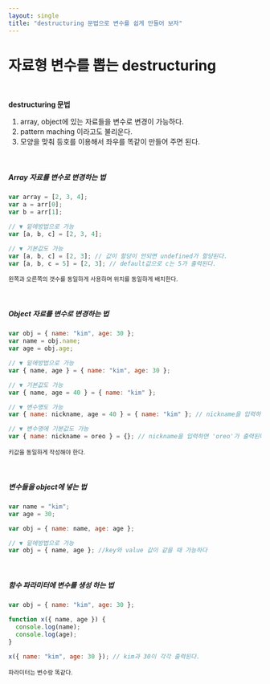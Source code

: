 ```yaml
---
layout: single
title: "destructuring 문법으로 변수를 쉽게 만들어 보자"
---
```


# 자료형 변수를 뽑는 destructuring

<br>

**destructuring 문법**

1. array, object에 있는 자료들을 변수로 변경이 가능하다.
2. pattern maching 이라고도 불리운다.
3. 모양을 맞춰 등호를 이용해서 좌우를 똑같이 만들어 주면 된다.

<br>
<h5>Array 자료를 변수로 변경하는 법</h5>

```js
var array = [2, 3, 4];
var a = arr[0];
var b = arr[1];

// ▼ 밑에방법으로 가능
var [a, b, c] = [2, 3, 4];

// ▼ 기본값도 가능
var [a, b, c] = [2, 3]; // 값이 할당이 안되면 undefined가 할당된다.
var [a, b, c = 5] = [2, 3]; // default값으로 c는 5가 출력된다.
```

<small>왼쪽과 오른쪽의 갯수를 동일하게 사용하며 위치를 동일하게 배치한다.</small>

<br>
<h5>Object 자료를 변수로 변경하는 법</h5>

```js
var obj = { name: "kim", age: 30 };
var name = obj.name;
var age = obj.age;

// ▼ 밑에방법으로 가능
var { name, age } = { name: "kim", age: 30 };

// ▼ 기본값도 가능
var { name, age = 40 } = { name: "kim" };

// ▼ 변수명도 가능
var { name: nickname, age = 40 } = { name: "kim" }; // nickname을 입력하면 'kim'이 출력된다.

// ▼ 변수명에 기본값도 가능
var { name: nickname = oreo } = {}; // nickname을 입력하면 'oreo'가 출력된다.
```

<small>키값을 동일하게 작성해야 한다.</small>

<br>
<h5>변수들을 object에 넣는 법</h5>

```js
var name = "kim";
var age = 30;

var obj = { name: name, age: age };

// ▼ 밑에방법으로 가능
var obj = { name, age }; //key와 value 값이 같을 때 가능하다
```

<br>
<h5>함수 파라미터에 변수를 생성 하는 법</h5>

```js
var obj = { name: "kim", age: 30 };

function x({ name, age }) {
  console.log(name);
  console.log(age);
}

x({ name: "kim", age: 30 }); // kim과 30이 각각 출력된다.
```

<small>파라미터는 변수랑 똑같다.</small>
